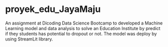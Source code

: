 # proyek_edu_JayaMaju
An assignment at Dicoding Data Science Bootcamp to developed a Machine Learning model and data analysis to solve an Education Institute by predict if they students has potential to dropout or not. The model was deploy by using StreamLit library.
